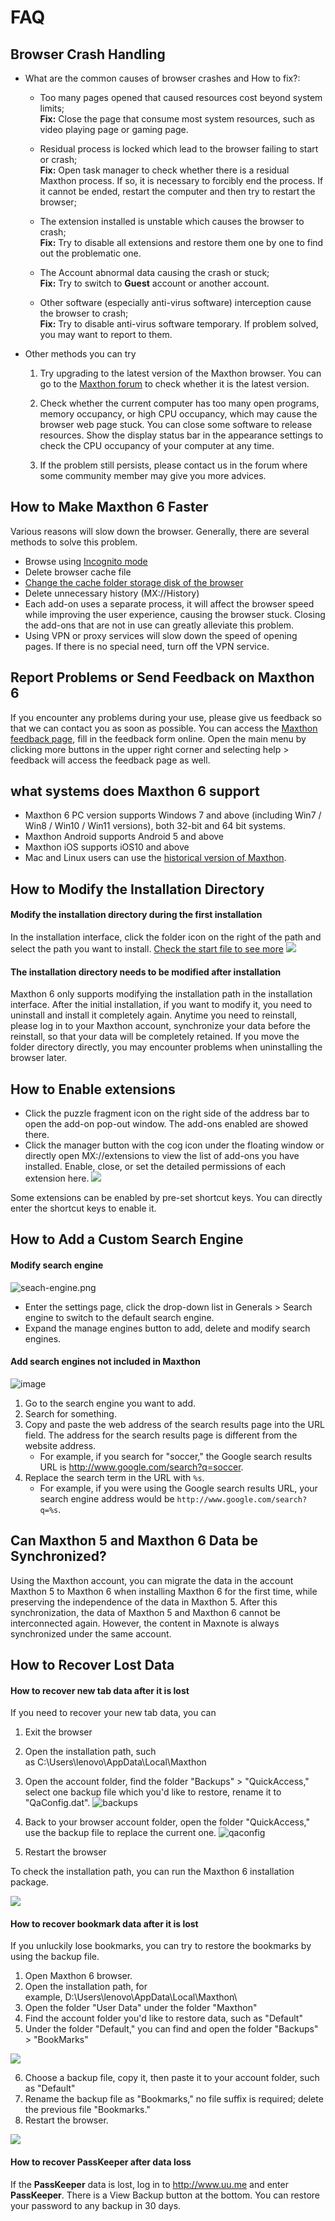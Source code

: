 # FAQ

## Browser Crash Handling

- What are the common causes of browser crashes and How to fix?:

  - Too many pages opened that caused resources cost beyond system limits;    
  **Fix:** Close the page that consume most system resources, such as video playing page or gaming page.  

  - Residual process is locked which lead to the browser failing to start or crash;  
  **Fix:** Open task manager to check whether there is a residual Maxthon process. If so, it is necessary to forcibly end the process. If it cannot be ended, restart the computer and then try to restart the browser;  

  - The extension installed is unstable which causes the browser to crash;  
  **Fix:** Try to disable all extensions and restore them one by one to find out the problematic one.

  - The Account abnormal data causing the crash or stuck;  
  **Fix:** Try to switch to **Guest** account or another account.

  - Other software (especially anti-virus software) interception cause the browser to crash;  
  **Fix:** Try to disable anti-virus software temporary. If problem solved, you may want to report to them. 

- Other methods you can try

  1. Try upgrading to the latest version of the Maxthon browser. You can go to the [Maxthon forum](https://forum.maxthon.com/) to check whether it is the latest version.
 
  2. Check whether the current computer has too many open programs, memory occupancy, or high CPU occupancy, which may cause the browser web page stuck. You can close some software to release resources. Show the display status bar in the appearance settings to check the CPU occupancy of your computer at any time.

  3. If the problem still persists, please contact us in the forum where some community member may give you more advices.

## How to Make Maxthon 6 Faster

Various reasons will slow down the browser. Generally, there are several methods to solve this problem.

- Browse using [Incognito mode](05-browse?id=incognito-mode)
- Delete browser cache file
- [Change the cache folder storage disk of the browser](14-setting?id=-modify-the-cache-path)
- Delete unnecessary history (MX://History)
- Each add-on uses a separate process, it will affect the browser speed while improving the user experience, causing the browser stuck. Closing the add-ons that are not in use can greatly alleviate this problem.
- Using VPN or proxy services will slow down the speed of opening pages. If there is no special need, turn off the VPN service.

## Report Problems or Send Feedback on Maxthon 6

If you encounter any problems during your use, please give us feedback so that we can contact you as soon as possible.
You can access the [Maxthon feedback page](https://www.maxthon.com/mx/bug/post/), fill in the feedback form online. Open the main menu by clicking more buttons in the upper right corner and selecting help > feedback will access the feedback page as well.

## what systems does Maxthon 6 support

- Maxthon 6 PC version supports Windows 7 and above (including Win7 / Win8 / Win10 / Win11 versions), both 32-bit and 64 bit systems.
- Maxthon Android supports Android 5 and above
- Maxthon iOS supports iOS10 and above
- Mac and Linux users can use the [historical version of Maxthon](https://www.maxthon.com/mx6/history/).

## How to Modify the Installation Directory

#### Modify the installation directory during the first installation

In the installation interface, click the folder icon on the right of the path and select the path you want to install. [Check the start file to see more](01-start)
![](images/15-04.png)

#### The installation directory needs to be modified after installation

Maxthon 6 only supports modifying the installation path in the installation interface. After the initial installation, if you want to modify it, you need to uninstall and install it completely again. Anytime you need to reinstall, please log in to your Maxthon account, synchronize your data before the reinstall, so that your data will be completely retained.
If you move the folder directory directly, you may encounter problems when uninstalling the browser later. 

## How to Enable extensions

- Click the puzzle fragment icon on the right side of the address bar to open the add-on pop-out window. The add-ons enabled are showed there.
- Click the manager button with the cog icon under the floating window or directly open MX://extensions to view the list of add-ons you have installed. Enable, close, or set the detailed permissions of each extension here.
  ![](images/addons.gif)

Some extensions can be enabled by pre-set shortcut keys. You can directly enter the shortcut keys to enable it.

## How to Add a Custom Search Engine

#### Modify search engine

![seach-engine.png](images/15-00.png "=85%, 85%")

- Enter the settings page, click the drop-down list in Generals > Search engine to switch to the default search engine.
- Expand the manage engines button to add, delete and modify search engines.

#### Add search engines not included in Maxthon

![image](images/15-07.gif "=85%, 85%")

1. Go to the search engine you want to add.
2. Search for something.
3. Copy and paste the web address of the search results page into the URL field. The address for the search results page is different from the website address.
   - For example, if you search for "soccer," the Google search results URL is http://www.google.com/search?q=soccer.
4. Replace the search term in the URL with `%s`.
   - For example, if you were using the Google search results URL, your search engine address would be `http://www.google.com/search?q=%s`.

## Can Maxthon 5 and Maxthon 6 Data be Synchronized?

Using the Maxthon account, you can migrate the data in the account Maxthon 5 to Maxthon 6 when installing Maxthon 6 for the first time, while preserving the independence of the data in Maxthon 5.
After this synchronization, the data of Maxthon 5 and Maxthon 6 cannot be interconnected again.
However, the content in Maxnote is always synchronized under the same account.

## How to Recover Lost Data

#### How to recover new tab data after it is lost

If you need to recover your new tab data, you can

1. Exit the browser
2. Open the installation path, such as C:\Users\lenovo\AppData\Local\Maxthon

3. Open the account folder, find the folder "Backups" > "QuickAccess," select one backup file which you'd like to restore, rename it to "QaConfig.dat".
   ![backups](images/15-02.png)

4. Back to your browser account folder, open the folder "QuickAccess," use the backup file to replace the current one.
   ![qaconfig](images/15-03.png)

5. Restart the browser

To check the installation path, you can run the Maxthon 6 installation package.

![](images/15-04.png)

#### How to recover bookmark data after it is lost

If you unluckily lose bookmarks, you can try to restore the bookmarks by using the backup file.

1. Open Maxthon 6 browser.
2. Open the installation path, for example, D:\Users\lenovo\AppData\Local\Maxthon\
3. Open the folder "User Data" under the folder "Maxthon"
4. Find the account folder you'd like to restore data, such as "Default"
5. Under the folder "Default," you can find and open the folder "Backups" > "BookMarks"

![](images/15-05.png)

6. Choose a backup file, copy it, then paste it to your account folder, such as "Default"
7. Rename the backup file as "Bookmarks," no file suffix is required; delete the previous file "Bookmarks."
8. Restart the browser.

![](images/15-06.png)

#### How to recover **PassKeeper** after data loss

If the **PassKeeper** data is lost, log in to http://www.uu.me and enter **PassKeeper**. There is a View Backup button at the bottom. You can restore your password to any backup in 30 days.
